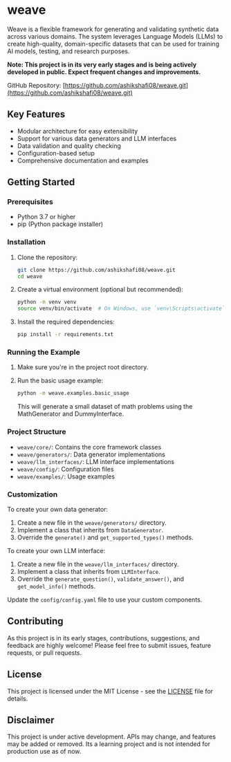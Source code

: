 # weave

Weave is a flexible framework for generating and validating synthetic data across various domains. The system leverages Language Models (LLMs) to create high-quality, domain-specific datasets that can be used for training AI models, testing, and research purposes.

**Note: This project is in its very early stages and is being actively developed in public. Expect frequent changes and improvements.**

GitHub Repository: [https://github.com/ashikshafi08/weave.git](https://github.com/ashikshafi08/weave.git)

## Key Features

- Modular architecture for easy extensibility
- Support for various data generators and LLM interfaces
- Data validation and quality checking
- Configuration-based setup
- Comprehensive documentation and examples

## Getting Started

### Prerequisites

- Python 3.7 or higher
- pip (Python package installer)

### Installation

1. Clone the repository:
   ```bash
   git clone https://github.com/ashikshafi08/weave.git
   cd weave
   ```

2. Create a virtual environment (optional but recommended):
   ```bash
   python -m venv venv
   source venv/bin/activate  # On Windows, use `venv\Scripts\activate`
   ```

3. Install the required dependencies:
   ```bash
   pip install -r requirements.txt
   ```

### Running the Example

1. Make sure you're in the project root directory.

2. Run the basic usage example:
   ```bash
   python -m weave.examples.basic_usage
   ```

   This will generate a small dataset of math problems using the MathGenerator and DummyInterface.

### Project Structure

- `weave/core/`: Contains the core framework classes
- `weave/generators/`: Data generator implementations
- `weave/llm_interfaces/`: LLM interface implementations
- `weave/config/`: Configuration files
- `weave/examples/`: Usage examples

### Customization

To create your own data generator:

1. Create a new file in the `weave/generators/` directory.
2. Implement a class that inherits from `DataGenerator`.
3. Override the `generate()` and `get_supported_types()` methods.

To create your own LLM interface:

1. Create a new file in the `weave/llm_interfaces/` directory.
2. Implement a class that inherits from `LLMInterface`.
3. Override the `generate_question()`, `validate_answer()`, and `get_model_info()` methods.

Update the `config/config.yaml` file to use your custom components.

## Contributing

As this project is in its early stages, contributions, suggestions, and feedback are highly welcome! Please feel free to submit issues, feature requests, or pull requests.

## License

This project is licensed under the MIT License - see the [LICENSE](LICENSE) file for details.

## Disclaimer

This project is under active development. APIs may change, and features may be added or removed. Its a learning project and is not intended for production use as of now.